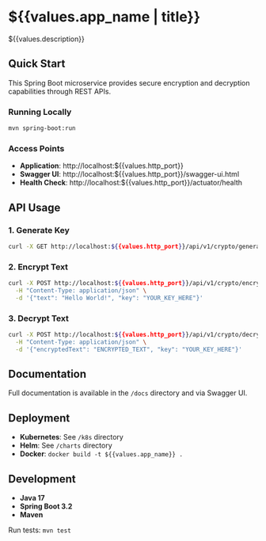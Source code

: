 # ${{values.app_name | title}}

${{values.description}}

## Quick Start

This Spring Boot microservice provides secure encryption and decryption capabilities through REST APIs.

### Running Locally

```bash
mvn spring-boot:run
```

### Access Points

- **Application**: http://localhost:${{values.http_port}}
- **Swagger UI**: http://localhost:${{values.http_port}}/swagger-ui.html
- **Health Check**: http://localhost:${{values.http_port}}/actuator/health

## API Usage

### 1. Generate Key
```bash
curl -X GET http://localhost:${{values.http_port}}/api/v1/crypto/generate-key
```

### 2. Encrypt Text
```bash
curl -X POST http://localhost:${{values.http_port}}/api/v1/crypto/encrypt \
  -H "Content-Type: application/json" \
  -d '{"text": "Hello World!", "key": "YOUR_KEY_HERE"}'
```

### 3. Decrypt Text
```bash
curl -X POST http://localhost:${{values.http_port}}/api/v1/crypto/decrypt \
  -H "Content-Type: application/json" \
  -d '{"encryptedText": "ENCRYPTED_TEXT", "key": "YOUR_KEY_HERE"}'
```

## Documentation

Full documentation is available in the `/docs` directory and via Swagger UI.

## Deployment

- **Kubernetes**: See `/k8s` directory
- **Helm**: See `/charts` directory  
- **Docker**: `docker build -t ${{values.app_name}} .`

## Development

- **Java 17**
- **Spring Boot 3.2**
- **Maven**

Run tests: `mvn test`